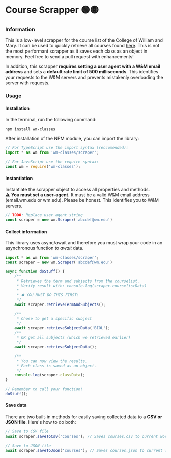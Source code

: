# Course Scrapper 🟢🟡

### Information
This is a low-level scrapper for the course list of the College of William and Mary. It can be used to quickly retrieve all courses
found [here](https://courselist.wm.edu/courselist/courseinfo/search?). This is not the most performant scrapper as it saves
each class as an object in memory. Feel free to send a pull request with enhancements!

 In addition, this scrapper **requires setting a user agent with a W&M email address** and sets a **default rate limit of 500 milliseconds**.
This identifies your requests to the W&M servers and prevents mistakenly overloading the server with requests.

### Usage
#### Installation
In the terminal, run the following command:
```bash
npm install wm-classes
```
After installation of the NPM module, you can import the library:
```ts
// For TypeScript use the import syntax (reccomended):
import * as wm from 'wm-classes/scraper';

// For JavaScript use the require syntax:
const wm = require('wm-classes');
```

#### Instantiation
Instantiate the scrapper object to access all properties and methods.  
⚠️ **You must set a user-agent.** It must be a valid W&M email address (email.wm.edu or wm.edu). Please be honest. This identifies you to W&M servers.
```ts
// TODO: Replace user agent string
const scraper = new wm.Scraper('abcdef@wm.edu')
```

#### Collect information
This library uses async/await and therefore you must wrap your code in an asynchronous function to *await* data.
```ts
import * as wm from 'wm-classes/scraper';
const scraper = new wm.Scraper('abcdef@wm.edu')

async function doStuff() {
    /**
     * Retrieves the term and subjects from the courselist.
     * Verify result with: console.log(scraper.courselistData)
     * 
     * ⛔️ YOU MUST DO THIS FIRST!
     */
    await scraper.retrieveTermAndSubjects();

    /**
     * Chose to get a specific subject
     */
    await scraper.retrieveSubjectData('BIOL');
    /**
     * OR get all subjects (which we retrieved earlier)
     */
    await scraper.retrieveSubjectData();

    /**
     * You can now view the results.
     * Each class is saved as an object.
     */
    console.log(scraper.classData);
}

// Remember to call your function!
doStuff();
```

#### Save data
There are two built-in methods for easily saving collected data to a **CSV or JSON file**.
Here's how to do both:
```ts
// Save to CSV file
await scraper.saveToCsv('courses'); // Saves courses.csv to current working directory.
    
// Save to JSON file
await scraper.saveToJson('courses'); // Saves courses.json to current working directory.
```



